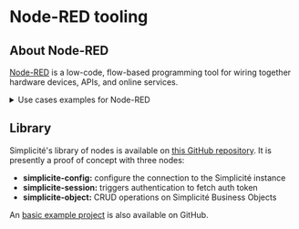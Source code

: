 Node-RED tooling
=============

## About Node-RED

[Node-RED](http://nodered.org) is a low-code, flow-based programming tool for wiring together hardware devices, APIs, and online services.

<details>
<summary>Use cases examples for Node-RED</summary>

Good use cases:

- Home automation: Node-RED can be used to easily create flows that connect and control various smart home devices, such as lights, thermostats, and security cameras.
- IoT data processing: Node-RED can be used to process and analyze data from IoT devices, such as temperature sensors, and trigger actions based on that data.
- Prototyping and experimentation: Node-RED's low-code, flow-based approach makes it an ideal tool for quickly prototyping and experimenting with different ideas and workflows.
- Integration of systems and services: Node-RED can be used to integrate different systems and services, such as email, SMS, and social media, and automate the flow of data between them.

Bad use cases:

- Large-scale, enterprise applications: Node-RED is not designed to handle the complexity and scalability requirements of large-scale, enterprise applications. It is more suited for small to medium-sized projects.
- Real-time systems: While Node-RED can handle real-time data, it is not optimized for it, and other tools might be more appropriate for real-time systems with high performance requirements.
- Data-intensive applications: Node-RED is not designed to handle large amounts of data, and other tools might be more appropriate for data-intensive applications.
- Mission-critical systems: Node-RED is not recommended for use in mission-critical systems where high availability and fault-tolerance are required, as it is built on top of JavaScript and Node.js, which are not designed for high availability.

</details>

## Library

Simplicité's library of nodes is available on [this GitHub repository](https://github.com/simplicitesoftware/nodered-nodes). It is presently a proof of concept with three nodes:
- **simplicite-config:** configure the connection to the Simplicité instance
- **simplicite-session:** triggers authentication to fetch auth token
- **simplicite-object:** CRUD operations on Simplicité Business Objects

An [basic example project](https://github.com/simplicitesoftware/nodered-demo) is also available on GitHub.